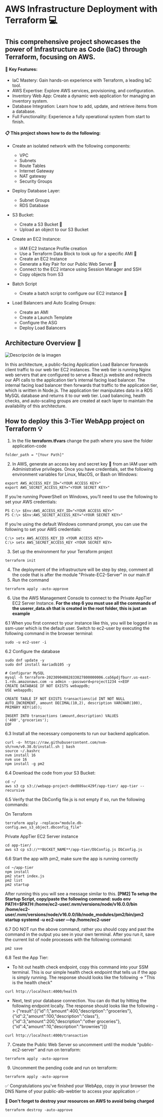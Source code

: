 # AWS Infrastructure Deployment with Terraform :computer:

## This comprehensive project showcases the power of Infrastructure as Code (IaC) through Terraform, focusing on AWS.

#### :pushpin: Key Features:

- IaC Mastery: Gain hands-on experience with Terraform, a leading IaC tool.
- AWS Expertise: Explore AWS services, provisioning, and configuration.
- Inventory Web App: Create a dynamic web application for managing an inventory system.
- Database Integration: Learn how to add, update, and retrieve items from a database.
- Full Functionality: Experience a fully operational system from start to finish.

#### :clipboard: This project shows how to do the following:

- Create an isolated network with the following components:
  
  - VPC
  - Subnets
  - Route Tables
  - Internet Gateway
  - NAT gateway
  - Security Groups
    
- Deploy Database Layer:
  
  - Subnet Groups
  - RDS Database

- S3 Bucket:

  - Create a S3 Bucket :file_folder:
  - Upload an object to our S3 Bucket

- Create an EC2 Instance:
    
  - IAM EC2 Instance Profile creation
  - Use a Terraform Data Block to look up for a specific AMI :mag_right:
  - Create an EC2 Instance
  - Generate a Key Pair for our Public Web Server :key:
  - Connect to the EC2 intance using Session Manager and SSH
  - Copy objects from S3
    
- Batch Script
  
  - Create a batch script to configure our EC2 instance :bookmark_tabs:
    
- Load Balancers and Auto Scaling Groups:
  
  - Create an AMI 
  - Create a Launch Template
  - Configure the ASG
  - Deploy Load Balancers

## Architecture Overview :mag_right:

<img src="https://miro.medium.com/v2/resize:fit:761/1*DvuvxEPeuCgjefJugj4Idg.jpeg" alt="Descripción de la imagen" />

In this architecture, a public-facing Application Load Balancer forwards client traffic to our web tier EC2 instances. The web tier is running Nginx web servers that are configured to serve a React.js website and redirects our API calls to the application tier’s internal facing load balancer. The internal facing load balancer then forwards that traffic to the application tier, which is written in Node.js. The application tier manipulates data in a RDS MySQL database and returns it to our web tier. Load balancing, health checks, and auto-scaling groups are created at each layer to maintain the availability of this architecture.

## How to deploy this 3-Tier WebApp project on Terraform :bulb:

1. In the file **terraform.tfvars** change the path where you save the folder application-code
```
folder_path = "[Your Path]"
```   
2. In AWS, generate an access key and secret key :key: from an IAM user with Administrative privileges. Once you have credentials, set the following environment variables for Linux, MacOS, or Bash on Windows:
```
export AWS_ACCESS_KEY_ID="<YOUR ACCESS KEY>"
export AWS_SECRET_ACCESS_KEY="<YOUR SECRET KEY>"
```
If you’re running PowerShell on Windows, you’ll need to use the following to set your AWS credentials:
```
PS C:\> $Env:AWS_ACCESS_KEY_ID="<YOUR ACCESS KEY>"
PS C:\> $Env:AWS_SECRET_ACCESS_KEY="<YOUR SECRET KEY>"
```
If you’re using the default Windows command prompt, you can use the following to set your AWS credentials:
```
C:\> setx AWS_ACCESS_KEY_ID <YOUR ACCESS KEY>
C:\> setx AWS_SECRET_ACCESS_KEY <YOUR SECRET KEY>
```
3. Set up the environment for your Terraform project
```
terraform init
```
4. The deployment of the infrastructure will be step by step, comment all the code that is after the module "Private-EC2-Server" in our main.tf 
5. Run the command
```
terraform apply -auto-approve
```
6. Use the AWS Management Console to connect to the Private AppTier EC2 Server Instance.
**For the step 6 you must use all the commands of the userer_data.sh that is created in the root folder, this is just an example**

6.1 When you first connect to your instance like this, you will be logged in as ssm-user which is the default user. Switch to ec2-user by executing the following command in the browser terminal:
```
sudo -u ec2-user -i
```
6.2 Configure the database
```
sudo dnf update -y
sudo dnf install mariadb105 -y

# Configurar MySQL
mysql -h terraform-20230904082833027800000006.ca56pdjfburr.us-east-1.rds.amazonaws.com -u admin --password=project1234 <<EOF
CREATE DATABASE IF NOT EXISTS webappdb;
USE webappdb;

CREATE TABLE IF NOT EXISTS transactions(id INT NOT NULL AUTO_INCREMENT, amount DECIMAL(10,2), description VARCHAR(100), PRIMARY KEY(id));

INSERT INTO transactions (amount,description) VALUES ('400','groceries');
EOF
```   
6.3  Install all the necessary components to run our backend application. 
```
curl -o- https://raw.githubusercontent.com/nvm-sh/nvm/v0.38.0/install.sh | bash
source ~/.bashrc
nvm install 16
nvm use 16
npm install -g pm2
```
6.4  Download the code from your S3 Bucket:
```
cd ~/
aws s3 cp s3://webapp-project-ded089ac429f/app-tier/ app-tier --recursive
```
6.5 Verify that the DbConfig file.js is not empty if so, run the following commands:

On Terraform
```
terraform apply -replace="module.db-config.aws_s3_object.dbconfig_file"
```
Private AppTier EC2 Server instance
```
cd app-tier/
aws s3 cp s3://**BUCKET_NAME**/app-tier/DbConfig.js DbConfig.js 
```
6.6 Start the app with pm2, make sure the app is running correctly
```
cd ~/app-tier
npm install
pm2 start index.js
pm2 list
pm2 startup
```
After running this you will see a message similar to this.
**[PM2] To setup the Startup Script, copy/paste the following command: sudo env PATH=$PATH:/home/ec2-user/.nvm/versions/node/v16.0.0/bin /home/ec2-user/.nvm/versions/node/v16.0.0/lib/node_modules/pm2/bin/pm2 startup systemd -u ec2-user —hp /home/ec2-user**

6.7 DO NOT run the above command, rather you should copy and past the command in the output you see in your own terminal. After you run it, save the current list of node processes with the following command:
```
pm2 save
```
6.8 Test the App Tier:
- To hit out health check endpoint, copy this command into your SSM terminal. This is our simple health check endpoint that tells us if the app is simply running. The response should looks like the following -> "This is the health check"
```
curl http://localhost:4000/health
```
- Next, test your database connection. You can do that by hitting the following endpoint locally. The response should looks like the following -> {"result":[{"id":1,"amount":400,"description":"groceries"},{"id":2,"amount":100,"description":"class"},{"id":3,"amount":200,"description":"other groceries"},{"id":4,"amount":10,"description":"brownies"}]}
```
curl http://localhost:4000/transaction
```
7. Create the Public Web Server so uncomment until the module "public-ec2-server" and run on terraform:
```
terraform apply -auto-approve
```
9. Uncomment the pending code and run on terraform:
```
terraform apply -auto-approve
```

:white_check_mark: Congratulations you've finished your WebApp, copy in your browser the DNS Name of your public-alb-webtier to access your application :white_check_mark:

:triangular_flag_on_post:
**Don't forget to destroy your resources on AWS to avoid being charged**
```
terraform destroy -auto-approve
```

